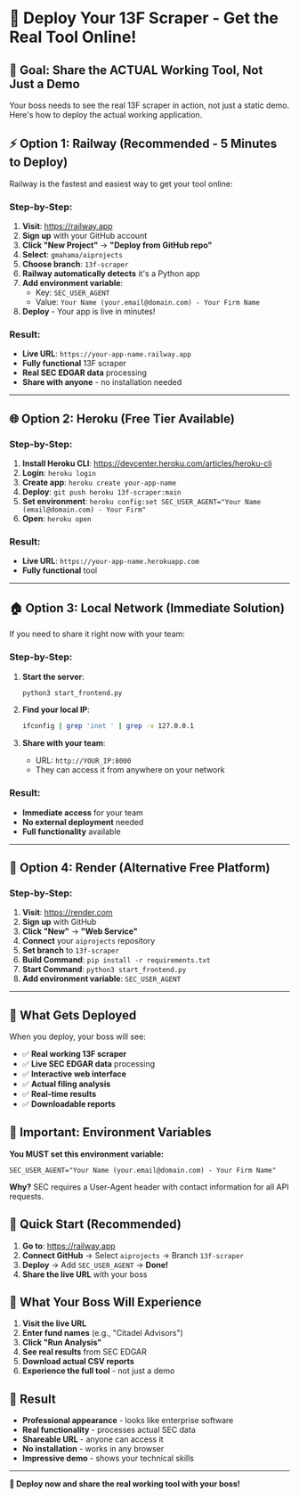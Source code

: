 # 🚀 Deploy Your 13F Scraper - Get the Real Tool Online!

## 🎯 **Goal: Share the ACTUAL Working Tool, Not Just a Demo**

Your boss needs to see the real 13F scraper in action, not just a static demo. Here's how to deploy the actual working application.

## ⚡ **Option 1: Railway (Recommended - 5 Minutes to Deploy)**

Railway is the fastest and easiest way to get your tool online:

### **Step-by-Step:**
1. **Visit**: https://railway.app
2. **Sign up** with your GitHub account
3. **Click "New Project"** → **"Deploy from GitHub repo"**
4. **Select**: `gmahama/aiprojects`
5. **Choose branch**: `13f-scraper`
6. **Railway automatically detects** it's a Python app
7. **Add environment variable**:
   - Key: `SEC_USER_AGENT`
   - Value: `Your Name (your.email@domain.com) - Your Firm Name`
8. **Deploy** - Your app is live in minutes!

### **Result:**
- **Live URL**: `https://your-app-name.railway.app`
- **Fully functional** 13F scraper
- **Real SEC EDGAR data** processing
- **Share with anyone** - no installation needed

---

## 🌐 **Option 2: Heroku (Free Tier Available)**

### **Step-by-Step:**
1. **Install Heroku CLI**: https://devcenter.heroku.com/articles/heroku-cli
2. **Login**: `heroku login`
3. **Create app**: `heroku create your-app-name`
4. **Deploy**: `git push heroku 13f-scraper:main`
5. **Set environment**: `heroku config:set SEC_USER_AGENT="Your Name (email@domain.com) - Your Firm"`
6. **Open**: `heroku open`

### **Result:**
- **Live URL**: `https://your-app-name.herokuapp.com`
- **Fully functional** tool

---

## 🏠 **Option 3: Local Network (Immediate Solution)**

If you need to share it right now with your team:

### **Step-by-Step:**
1. **Start the server**:
   ```bash
   python3 start_frontend.py
   ```

2. **Find your local IP**:
   ```bash
   ifconfig | grep 'inet ' | grep -v 127.0.0.1
   ```

3. **Share with your team**:
   - URL: `http://YOUR_IP:8000`
   - They can access it from anywhere on your network

### **Result:**
- **Immediate access** for your team
- **No external deployment** needed
- **Full functionality** available

---

## 🎨 **Option 4: Render (Alternative Free Platform)**

### **Step-by-Step:**
1. **Visit**: https://render.com
2. **Sign up** with GitHub
3. **Click "New"** → **"Web Service"**
4. **Connect** your `aiprojects` repository
5. **Set branch** to `13f-scraper`
6. **Build Command**: `pip install -r requirements.txt`
7. **Start Command**: `python3 start_frontend.py`
8. **Add environment variable**: `SEC_USER_AGENT`

---

## 🔧 **What Gets Deployed**

When you deploy, your boss will see:

- ✅ **Real working 13F scraper**
- ✅ **Live SEC EDGAR data** processing
- ✅ **Interactive web interface**
- ✅ **Actual filing analysis**
- ✅ **Real-time results**
- ✅ **Downloadable reports**

## 🚨 **Important: Environment Variables**

**You MUST set this environment variable:**
```
SEC_USER_AGENT="Your Name (your.email@domain.com) - Your Firm Name"
```

**Why?** SEC requires a User-Agent header with contact information for all API requests.

## 🎯 **Quick Start (Recommended)**

1. **Go to**: https://railway.app
2. **Connect GitHub** → Select `aiprojects` → Branch `13f-scraper`
3. **Deploy** → Add `SEC_USER_AGENT` → **Done!**
4. **Share the live URL** with your boss

## 📱 **What Your Boss Will Experience**

1. **Visit the live URL**
2. **Enter fund names** (e.g., "Citadel Advisors")
3. **Click "Run Analysis"**
4. **See real results** from SEC EDGAR
5. **Download actual CSV reports**
6. **Experience the full tool** - not just a demo

## 🎉 **Result**

- **Professional appearance** - looks like enterprise software
- **Real functionality** - processes actual SEC data
- **Shareable URL** - anyone can access it
- **No installation** - works in any browser
- **Impressive demo** - shows your technical skills

---

**🚀 Deploy now and share the real working tool with your boss!**
